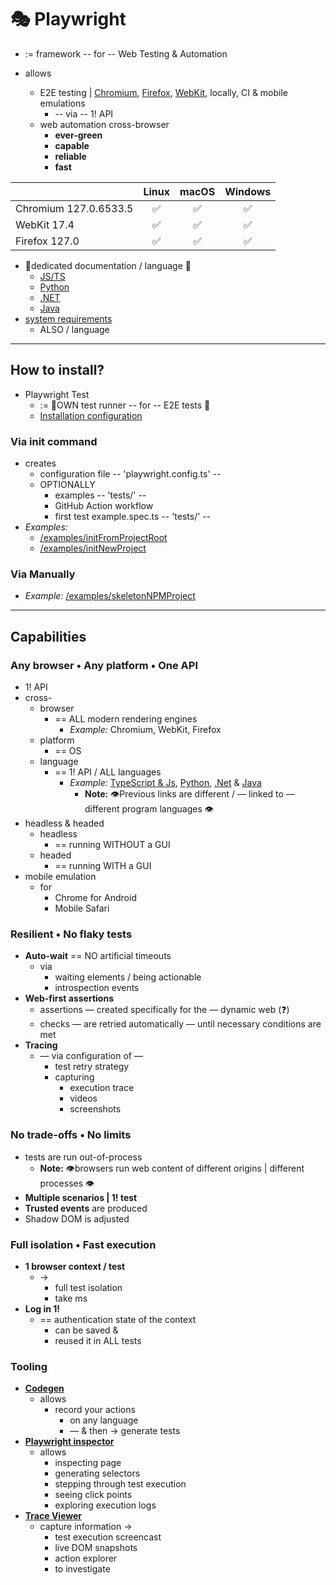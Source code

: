 # 🎭 Playwright

* := framework -- for -- Web Testing & Automation

* allows
  * E2E testing | [Chromium](https://www.chromium.org/Home), [Firefox](https://www.mozilla.org/en-US/firefox/new/), [WebKit](https://webkit.org/), locally, CI & mobile emulations
    * -- via -- 1! API
  * web automation cross-browser
    * **ever-green**
    * **capable**
    * **reliable**
    * **fast**

|          | Linux | macOS | Windows |
|   :---   | :---: | :---: | :---:   |
| Chromium <!-- GEN:chromium-version -->127.0.6533.5<!-- GEN:stop --> | ✅ | ✅ | ✅ |
| WebKit <!-- GEN:webkit-version -->17.4<!-- GEN:stop --> | ✅ | ✅ | ✅ |
| Firefox <!-- GEN:firefox-version -->127.0<!-- GEN:stop --> | ✅ | ✅ | ✅ |

* 👀dedicated documentation / language 👀
  * [JS/TS](https://playwright.dev/docs/intro)
  * [Python](https://playwright.dev/python/docs/intro)
  * [.NET](https://playwright.dev/dotnet/docs/intro)
  * [Java](https://playwright.dev/java/docs/intro)
* [system requirements](https://playwright.dev/docs/intro#system-requirements)
  * ALSO / language

---

## How to install?

* Playwright Test
  * := 👀OWN test runner -- for -- E2E tests 👀
  * [Installation configuration](docs/src/Getting%20Started/Installation)

### Via init command
* creates
  * configuration file -- 'playwright.config.ts' --
  * OPTIONALLY
    * examples -- 'tests/' --
    * GitHub Action workflow
    * first test example.spec.ts -- 'tests/' --
* _Examples:_
  * [/examples/initFromProjectRoot](examples/initFromProjectRoot)
  * [/examples/initNewProject](examples/initNewProject)

### Via Manually
* _Example:_ [/examples/skeletonNPMProject](/examples/skeletonNPMProject)

---

## Capabilities

### Any browser • Any platform • One API
* 1! API
* cross-
  * browser
    * == ALL modern rendering engines
      * *Example:* Chromium, WebKit, Firefox
  * platform
    * == OS
  * language
    * == 1! API / ALL languages
      * *Example:* [TypeScript & Js](https://playwright.dev/docs/intro), [Python](https://playwright.dev/python/docs/intro), [.Net](https://playwright.dev/dotnet/docs/intro) & [Java](https://playwright.dev/java/docs/intro)
        * **Note:** 👁️Previous links are different / — linked to — different program languages 👁️
* headless & headed
  * headless
    * == running WITHOUT a GUI
  * headed
    * == running WITH a GUI
* mobile emulation
  * for
    * Chrome for Android
    * Mobile Safari

### Resilient • No flaky tests
* **Auto-wait** == NO artificial timeouts
  * via
    * waiting elements / being actionable
    * introspection events
* **Web-first assertions**
  * assertions — created specifically for the — dynamic web (❓)
  * checks — are retried automatically — until necessary conditions are met
* **Tracing**
  * — via configuration of —
    * test retry strategy
    * capturing
      * execution trace
      * videos
      * screenshots

### No trade-offs • No limits
* tests are run out-of-process
  * **Note:** 👁️browsers run web content of different origins | different processes 👁️
* **Multiple scenarios | 1! test**
* **Trusted events** are produced
* Shadow DOM is adjusted

### Full isolation • Fast execution
* **1 browser context / test**
  * ->
    * full test isolation
    * take ms
* **Log in 1!**
  * == authentication state of the context
    * can be saved &
    * reused it in ALL tests

### Tooling
* **[Codegen](https://playwright.dev/docs/codegen)**
  * allows
    * record your actions
      * on any language
      * — & then → generate tests
* **[Playwright inspector](https://playwright.dev/docs/inspector)**
  * allows
    * inspecting page
    * generating selectors
    * stepping through test execution
    * seeing click points
    * exploring execution logs
* **[Trace Viewer](https://playwright.dev/docs/trace-viewer)**
  * capture information →
    * test execution screencast
    * live DOM snapshots
    * action explorer
    * to investigate

